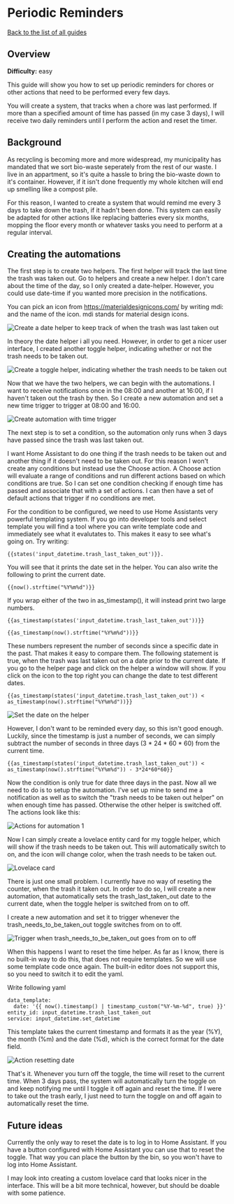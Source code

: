 # Periodic Reminders

[Back to the list of all guides](../../)

## Overview

**Difficulty:** easy

This guide will show you how to set up periodic reminders for chores or other actions that need to be performed every few days.

You will create a system, that tracks when a chore was last performed. If more than a specified amount of time has passed (in my case 3 days), I will receive two daily reminders until I perform the action and reset the timer.

## Background

As recycling is becoming more and more widespread, my municipality has mandated that we sort bio-waste seperately from the rest of our waste. I live in an appartment, so it's quite a hassle to bring the bio-waste down to it's container. However, if it isn't done frequently my whole kitchen will end up smelling like a compost pile.

For this reason, I wanted to create a system that would remind me every 3 days to take down the trash, if it hadn't been done. This system can easily be adapted for other actions like replacing batteries every six months, mopping the floor every month or whatever tasks you need to perform at a regular interval.

## Creating the automations

The first step is to create two helpers. The first helper will track the last time the trash was taken out. Go to helpers and create a new helper. I don't care about the time of the day, so I only created a date-helper. However, you could use date-time if you wanted more precision in the notifications.

You can pick an icon from https://materialdesignicons.com/ by writing mdi: and the name of the icon. mdi stands for material design icons.

![Create a date helper to keep track of when the trash was last taken out](date_helper.jpg)

In theory the date helper i all you need. However, in order to get a nicer user interface, I created another toggle helper, indicating whether or not the trash needs to be taken out.

![Create a toggle helper, indicating whether the trash needs to be taken out](toggle_helper.jpg)

Now that we have the two helpers, we can begin with the automations. I want to receive notifications once in the 08:00 and another at 16:00, if I haven't taken out the trash by then. So I create a new automation and set a new time trigger to trigger at 08:00 and 16:00.

![Create automation with time trigger](automation1_trigger.jpg)

The next step is to set a condition, so the automation only runs when 3 days have passed since the trash was last taken out.

I want Home Assistant to do one thing if the trash needs to be taken out and another thing if it doesn't need to be taken out. For this reason I won't create any conditions but instead use the Choose action. A Choose action will evaluate a range of conditions and run different actions based on which conditions are true. So I can set one condition checking if enough time has passed and associate that with a set of actions. I can then have a set of default actions that trigger if no conditions are met.

For the condition to be configured, we need to use Home Assistants very powerful templating system. If you go into developer tools and select template you will find a tool where you can write template code and immediately see what it evalutates to. This makes it easy to see what's going on. Try writing:

    {{states('input_datetime.trash_last_taken_out')}}.

You will see that it prints the date set in the helper. You can also write the following to print the current date.

    {{now().strftime("%Y%m%d")}}

If you wrap either of the two in as_timestamp(), it will instead print two large numbers.

    {{as_timestamp(states('input_datetime.trash_last_taken_out'))}}

    {{as_timestamp(now().strftime("%Y%m%d"))}}

These numbers represent the number of seconds since a specific date in the past. That makes it easy to compare them. The following statement is true, when the trash was last taken out on a date prior to the current date. If you go to the helper page and click on the helper a window will show. If you click on the icon to the top right you can change the date to test different dates.

    {{as_timestamp(states('input_datetime.trash_last_taken_out')) < as_timestamp(now().strftime("%Y%m%d"))}}

![Set the date on the helper](helper_set_date.jpg)

However, I don't want to be reminded every day, so this isn't good enough. Luckily, since the timestamp is just a number of seconds, we can simply subtract the number of seconds in three days (3 \* 24 \* 60 \* 60) from the current time.

    {{as_timestamp(states('input_datetime.trash_last_taken_out')) < as_timestamp(now().strftime("%Y%m%d")) - 3*24*60*60}}

Now the condition is only true for date three days in the past. Now all we need to do is to setup the automation. I've set up mine to send me a notification as well as to switch the "trash needs to be taken out helper" on when enough time has passed. Otherwise the other helper is switched off. The actions look like this:

![Actions for automation 1](automation1_actions.jpg)

Now I can simply create a lovelace entity card for my toggle helper, which will show if the trash needs to be taken out. This will automatically switch to on, and the icon will change color, when the trash needs to be taken out.

![Lovelace card](trash_needs_to_be_taken_out_card.jpg)

There is just one small problem. I currently have no way of reseting the counter, when the trash it taken out. In order to do so, I will create a new automation, that automatically sets the trash_last_taken_out date to the current date, when the toggle helper is switched from on to off.

I create a new automation and set it to trigger whenever the trash_needs_to_be_taken_out toggle switches from on to off.

![Trigger when trash_needs_to_be_taken_out goes from on to off](automation2_trigger.jpg)

When this happens I want to reset the time helper. As far as I know, there is no built-in way to do this, that does not require templates. So we will use some template code once again. The built-in editor does not support this, so you need to switch it to edit the yaml.

Write following yaml

    data_template:
      date: '{{ now().timestamp() | timestamp_custom("%Y-%m-%d", true) }}'
    entity_id: input_datetime.trash_last_taken_out
    service: input_datetime.set_datetime

This template takes the current timestamp and formats it as the year (%Y), the month (%m) and the date (%d), which is the correct format for the date field.

![Action resetting date](automation2_action.jpg)

That's it. Whenever you turn off the toggle, the time will reset to the current time. When 3 days pass, the system will automatically turn the toggle on and keep notifying me until I toggle it off again and reset the time. If I were to take out the trash early, I just need to turn the toggle on and off again to automatically reset the time.

## Future ideas

Currently the only way to reset the date is to log in to Home Assistant. If you have a button configured with Home Assistant you can use that to reset the toggle. That way you can place the button by the bin, so you won't have to log into Home Assistant.

I may look into creating a custom lovelace card that looks nicer in the interface. This will be a bit more technical, however, but should be doable with some patience.
